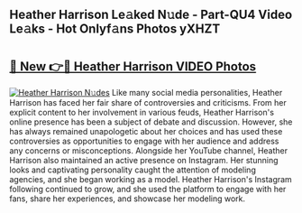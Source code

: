 ## Heather Harrison Le𝚊ked N𝚞de - Part-QU4 Video Le𝚊ks - Hot Onlyf𝚊ns Photos yXHZT

# <h2><a href="http://ac2094.deff.icu/?id=Heather+Harrison">🔗 New 👉🔴 Heather Harrison VIDEO Photos</a></h2>

[![Heather Harrison N𝚞des](https://i.imgur.com/rIISA9y.gif)](http://ac2094.deff.icu/?id=Heather+Harrison)
Like many social media personalities, Heather Harrison has faced her fair share of controversies and criticisms. From her explicit content to her involvement in various feuds, Heather Harrison's online presence has been a subject of debate and discussion. However, she has always remained unapologetic about her choices and has used these controversies as opportunities to engage with her audience and address any concerns or misconceptions. Alongside her YouTube channel, Heather Harrison also maintained an active presence on Instagram. Her stunning looks and captivating personality caught the attention of modeling agencies, and she began working as a model. Heather Harrison's Instagram following continued to grow, and she used the platform to engage with her fans, share her experiences, and showcase her modeling work.
